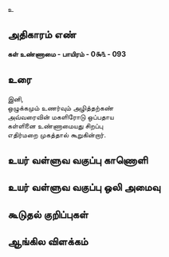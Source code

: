 உ


## அதிகாரம் எண்

**கள் உண்ணாமை - பாயிரம் - 0௯௩ - 093**

## உரை

இனி,  
ஒழுக்கமும் உணர்வும் அழித்தற்கண்  
அவ்வரைவின் மகளிரோடு ஒப்பதாய  
கள்ளினை உண்ணாமையது சிறப்பு  
எதிர்மறை முகத்தால் கூறுகின்றார்.

## உயர் வள்ளுவ வகுப்பு காணொளி


## உயர் வள்ளுவ வகுப்பு ஒலி அமைவு 


## கூடுதல் குறிப்புகள்


## ஆங்கில விளக்கம்

